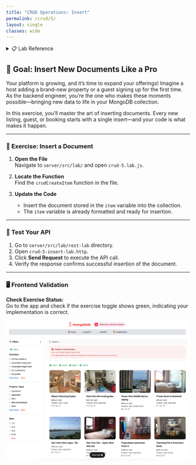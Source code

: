 ```yaml
---
title: "CRUD Operations: Insert"
permalink: /crud/5/
layout: single
classes: wide
---
```


<details>
<summary>📋 Lab Reference</summary>
<p><strong>Associated Lab File:</strong> <code>crud-5.lab.js</code></p>
</details>

## 🚀 Goal: Insert New Documents Like a Pro

Your platform is growing, and it’s time to expand your offerings! Imagine a host adding a brand-new property or a guest signing up for the first time. As the backend engineer, you’re the one who makes these moments possible—bringing new data to life in your MongoDB collection.

In this exercise, you’ll master the art of inserting documents. Every new listing, guest, or booking starts with a single insert—and your code is what makes it happen.

---

### 🧩 Exercise: Insert a Document

1. **Open the File**  
   Navigate to `server/src/lab/` and open `crud-5.lab.js`.

2. **Locate the Function**  
   Find the `crudCreateItem` function in the file.

3. **Update the Code**  
   - Insert the document stored in the `item` variable into the collection.
   - The `item` variable is already formatted and ready for insertion.

---

### 🚦 Test Your API

1. Go to `server/src/lab/rest-lab` directory.
2. Open `crud-5-insert-lab.http`.
3. Click **Send Request** to execute the API call.
4. Verify the response confirms successful insertion of the document.

---

### 🖥️ Frontend Validation

**Check Exercise Status:**  
Go to the app and check if the exercise toggle shows green, indicating your implementation is correct.

![crud-5-lab](../../assets/images/crud-5-lab.png)
